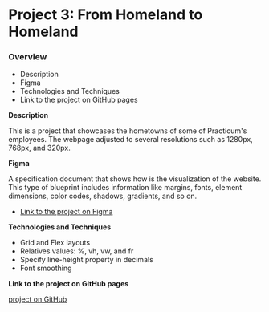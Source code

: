 # Project 3: From Homeland to Homeland

### Overview

- Description
- Figma
- Technologies and Techniques
- Link to the project on GitHub pages

**Description**

This is a project that showcases the hometowns of some of Practicum's employees.
The webpage adjusted to several resolutions such as 1280px, 768px, and 320px.

**Figma**

A specification document that shows how is the visualization of the website.
This type of blueprint includes information like margins, fonts, element dimensions, color codes, shadows, gradients, and so on.

- [Link to the project on Figma](https://www.figma.com/file/1zCYcflj6BJx5VqOvXU9nb/Sprint-3-From-Homeland-to-Homeland-desktop-mobile?node-id=0%3A1)

**Technologies and Techniques**

- Grid and Flex layouts
- Relatives values: %, vh, vw, and fr
- Specify line-height property in decimals
- Font smoothing

**Link to the project on GitHub pages**

[project on GitHub](https://tomerasulin.github.io/web_project_3/)
